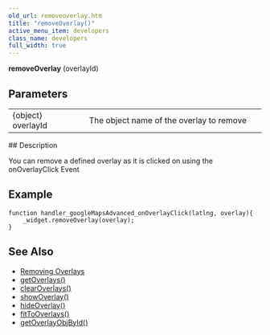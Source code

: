 ```yaml
---
old_url: removeoverlay.htm
title: "removeOverlay()"
active_menu_item: developers
class_name: developers
full_width: true
---
```



**removeOverlay** (overlayId)

## Parameters

<table>
<tr>
<td width="169">
{object} overlayId

</td>
<td width="17">
</td>
<td width="694">
The object name of the overlay to remove

</td>
</tr>
</table>
## Description

You can remove a defined overlay as it is clicked on using the onOverlayClick Event

## Example

    function handler_googleMapsAdvanced_onOverlayClick(latlng, overlay){
        _widget.removeOverlay(overlay);
    }
     
     
   

## See Also

 - [Removing Overlays](/developers/documentation/product-guide/advanced-important-widgets/google-v3-maps-widget/working-with-overlays/removing-overlays)
 - [getOverlays()](/developers/documentation/scripting-apis/client-api/widget-object-functions/advanced-maps/getoverlays)
 - [clearOverlays()](/developers/documentation/scripting-apis/client-api/widget-object-functions/advanced-maps/clearoverlays)
 - [showOverlay()](/developers/documentation/scripting-apis/client-api/widget-object-functions/advanced-maps/showoverlayid)
 - [hideOverlay()](/developers/documentation/scripting-apis/client-api/widget-object-functions/advanced-maps/hideoverlay)
 - [fitToOverlays()](/developers/documentation/scripting-apis/client-api/widget-object-functions/advanced-maps/fittooverlays)
 - [getOverlayObjById()](/developers/documentation/scripting-apis/client-api/widget-object-functions/advanced-maps/getoverlayobjbyidid)

